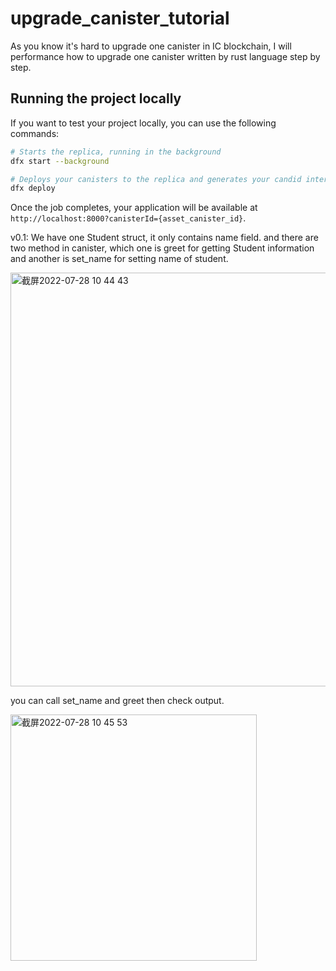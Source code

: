# upgrade_canister_tutorial

As you know it's hard to upgrade one canister in IC blockchain, I will performance how to upgrade one canister written by rust language step by step.

## Running the project locally

If you want to test your project locally, you can use the following commands:

```bash
# Starts the replica, running in the background
dfx start --background

# Deploys your canisters to the replica and generates your candid interface
dfx deploy
```

Once the job completes, your application will be available at `http://localhost:8000?canisterId={asset_canister_id}`.

v0.1: We have one Student struct, it only contains name field. and there are two method in canister, which one is greet for getting Student information and another is set_name for setting name of student.

<img width="662" alt="截屏2022-07-28 10 44 43" src="https://user-images.githubusercontent.com/8394789/181408974-a29774dd-32c1-4e0d-bc64-eb8d64e55ea5.png">

you can call set_name and greet then check output.

<img width="394" alt="截屏2022-07-28 10 45 53" src="https://user-images.githubusercontent.com/8394789/181409110-e6ba2585-9631-492a-a729-11512500b8c9.png">


